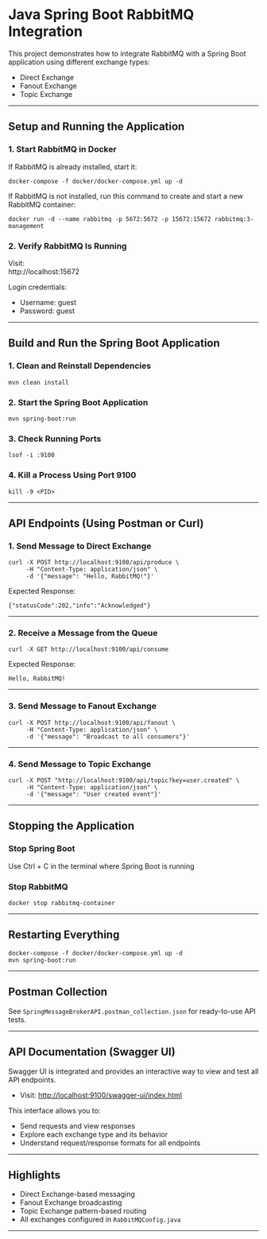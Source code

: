 # Java Spring Boot RabbitMQ Integration

This project demonstrates how to integrate RabbitMQ with a Spring Boot application using different exchange types:
- Direct Exchange
- Fanout Exchange
- Topic Exchange

---

## Setup and Running the Application

### 1. Start RabbitMQ in Docker
If RabbitMQ is already installed, start it:
```
docker-compose -f docker/docker-compose.yml up -d
```

If RabbitMQ is not installed, run this command to create and start a new RabbitMQ container:
```
docker run -d --name rabbitmq -p 5672:5672 -p 15672:15672 rabbitmq:3-management
```

### 2. Verify RabbitMQ Is Running
Visit:  
http://localhost:15672

Login credentials:
- Username: guest
- Password: guest

---

## Build and Run the Spring Boot Application

### 1. Clean and Reinstall Dependencies
```
mvn clean install
```

### 2. Start the Spring Boot Application
```
mvn spring-boot:run
```

### 3. Check Running Ports
```
lsof -i :9100
```

### 4. Kill a Process Using Port 9100
```
kill -9 <PID>
```

---

## API Endpoints (Using Postman or Curl)

### 1. Send Message to Direct Exchange
```
curl -X POST http://localhost:9100/api/produce \
     -H "Content-Type: application/json" \
     -d '{"message": "Hello, RabbitMQ!"}'
```

Expected Response:
```
{"statusCode":202,"info":"Acknowledged"}
```

---

### 2. Receive a Message from the Queue
```
curl -X GET http://localhost:9100/api/consume
```

Expected Response:
```
Hello, RabbitMQ!
```

---

### 3. Send Message to Fanout Exchange
```
curl -X POST http://localhost:9100/api/fanout \
     -H "Content-Type: application/json" \
     -d '{"message": "Broadcast to all consumers"}'
```

---

### 4. Send Message to Topic Exchange
```
curl -X POST "http://localhost:9100/api/topic?key=user.created" \
     -H "Content-Type: application/json" \
     -d '{"message": "User created event"}'
```

---

## Stopping the Application

### Stop Spring Boot
Use Ctrl + C in the terminal where Spring Boot is running

### Stop RabbitMQ
```
docker stop rabbitmq-container
```

---

## Restarting Everything

```
docker-compose -f docker/docker-compose.yml up -d
mvn spring-boot:run
```

---

## Postman Collection

See `SpringMessageBrokerAPI.postman_collection.json` for ready-to-use API tests.

---

## API Documentation (Swagger UI)

Swagger UI is integrated and provides an interactive way to view and test all API endpoints.

- Visit: [http://localhost:9100/swagger-ui/index.html](http://localhost:9100/swagger-ui/index.html)

This interface allows you to:
- Send requests and view responses
- Explore each exchange type and its behavior
- Understand request/response formats for all endpoints

---

## Highlights

- Direct Exchange-based messaging
- Fanout Exchange broadcasting
- Topic Exchange pattern-based routing
- All exchanges configured in `RabbitMQConfig.java`

---

